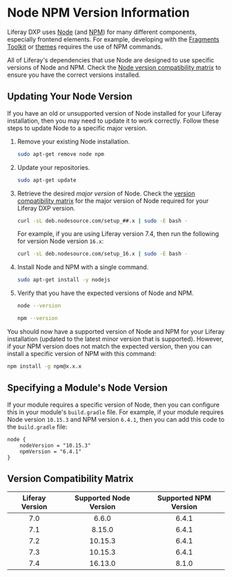 # Node NPM Version Information

Liferay DXP uses [Node](https://nodejs.org/en/) (and [NPM](https://www.npmjs.com/)) for many different components, especially frontend elements. For example, developing with the [Fragments Toolkit](../../site-building/developer-guide/reference/fragments/fragments-toolkit-command-reference.md) or [themes](../../site-building/site-appearance/themes/theme-development/getting-started/setting-up-an-environment-and-creating-a-theme.md) requires the use of NPM commands.

All of Liferay's dependencies that use Node are designed to use specific versions of Node and NPM. Check the [Node version compatibility matrix](#version-compatibility-matrix) to ensure you have the correct versions installed.

## Updating Your Node Version

If you have an old or unsupported version of Node installed for your Liferay installation, then you may need to update it to work correctly. Follow these steps to update Node to a specific major version.

1. Remove your existing Node installation.

	```bash
	sudo apt-get remove node npm
	```

1. Update your repositories.

	```bash
	sudo apt-get update
	```

1. Retrieve the desired *major version* of Node. Check the [version compatibility matrix](#version-compatibility-matrix) for the major version of Node required for your Liferay DXP version.

	```bash
	curl -sL deb.nodesource.com/setup_##.x | sudo -E bash -
	```

	For example, if you are using Liferay version 7.4, then run the following for version Node version `16.x`:

	```bash
	curl -sL deb.nodesource.com/setup_16.x | sudo -E bash -
	````

1. Install Node and NPM with a single command.

	```bash
	sudo apt-get install -y nodejs
	````

1. Verify that you have the expected versions of Node and NPM.

	```bash
	node --version
	```

	```bash
	npm --version
	```

You should now have a supported version of Node and NPM for your Liferay installation (updated to the latest minor version that is supported). However, if your NPM version does not match the expected version, then you can install a specific version of NPM with this command:

```bash
npm install -g npm@x.x.x
```

## Specifying a Module's Node Version

If your module requires a specific version of Node, then you can configure this in your module's `build.gradle` file. For example, if your module requires Node version `10.15.3` and NPM version `6.4.1`, then you can add this code to the `build.gradle` file:

```
node {
	nodeVersion = "10.15.3"
	npmVersion = "6.4.1"
}
```

## Version Compatibility Matrix

| **Liferay Version** | **Supported Node Version** | **Supported NPM Version** |
| :---: | :---: | :---: |
| 7.0 | 6.6.0 | 6.4.1 |
| 7.1 | 8.15.0 | 6.4.1 |
| 7.2 | 10.15.3 | 6.4.1 |
| 7.3 | 10.15.3 | 6.4.1 |
| 7.4 | 16.13.0 | 8.1.0 |

